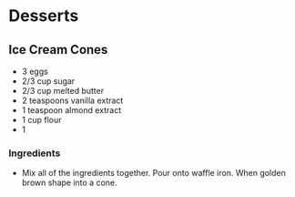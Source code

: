 # Desserts

## Ice Cream Cones

* 3 eggs
* 2/3 cup sugar
* 2/3 cup melted butter
* 2 teaspoons  vanilla extract
* 1 teaspoon  almond extract
* 1 cup  flour
* 1

### Ingredients

* Mix all of the ingredients together.  Pour onto waffle iron.  When golden brown shape into a cone.
